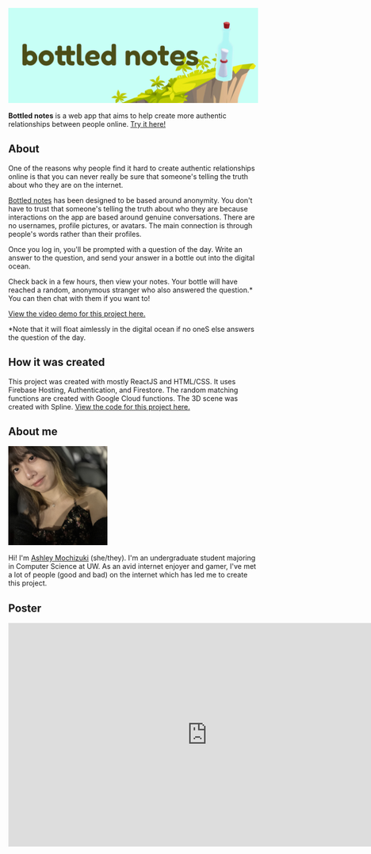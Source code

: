 ![alt_text](./assets/img/logo.jpg "image_tooltip")

**Bottled notes** is a web app that aims to help create more authentic relationships between people online. [Try it here!](https://bottled-notes.web.app/)

## About

One of the reasons why people find it hard to create authentic relationships online is that you can never really be sure that someone's telling the truth about who they are on the internet. 

[Bottled notes]((https://bottled-notes.web.app/)) has been designed to be based around anonymity. You don't have to trust that someone's telling the truth about who they are because interactions on the app are based around genuine conversations. There are no usernames, profile pictures, or avatars. The main connection is through people's words rather than their profiles. 

Once you log in, you'll be prompted with a question of the day. Write an answer to the question, and send your answer in a bottle out into the digital ocean. 

Check back in a few hours, then view your notes. Your bottle will have reached a random, anonymous stranger who also answered the question.* You can then chat with them if you want to!

[View the video demo for this project here.](https://youtu.be/_Ws0LMZY1R8?si=gdBzUOnoiu-ujW7h)

*Note that it will float aimlessly in the digital ocean if no oneS else answers the question of the day.

## How it was created
This project was created with mostly ReactJS and HTML/CSS. It uses Firebase Hosting, Authentication, and Firestore. The random matching functions are created with Google Cloud functions. The 3D scene was created with Spline. [View the code for this project here.](https://github.com/UWSocialComputing/bottled-notes-code)


## About me
<img src="./assets/img/me0.jpg" alt="alt_text" title="image_tooltip" width="200"/>

Hi! I'm [Ashley Mochizuki](https://www.linkedin.com/in/ashleymochizuki/) (she/they). I'm an undergraduate student majoring in Computer Science at UW. As an avid internet enjoyer and gamer, I've met a lot of people (good and bad) on the internet which has led me to create this project.

## Poster

<iframe style="border: 1px solid rgba(0, 0, 0, 0.1);" width="800" height="450" src="https://www.figma.com/embed?embed_host=share&url=https%3A%2F%2Fwww.figma.com%2Ffile%2FhTTc2cVCngpvk736yZaNzM%2Fbottled-notes%3Ftype%3Ddesign%26node-id%3D0%3A1%26mode%3Ddesign%26t%3D6pL2nGb3JnCdWFWf-1" allowfullscreen></iframe>